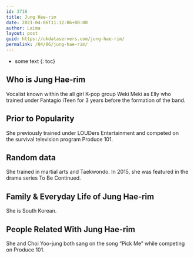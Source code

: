 ```yaml
---
id: 3716
title: Jung Hae-rim
date: 2021-04-06T11:12:06+00:00
author: Laima
layout: post
guid: https://ukdataservers.com/jung-hae-rim/
permalink: /04/06/jung-hae-rim/
---
```


* some text
{: toc}


## Who is Jung Hae-rim
                  
                  
                  
Vocalist known within the all girl K-pop group Weki Meki as Elly who trained under Fantagio iTeen for 3 years before the formation of the band.
                  
              
            
              
            
                
                
                
## Prior to Popularity
                  
                  
                  
She previously trained under LOUDers Entertainment and competed on the survival television program Produce 101.
                  
              
            
              
            
                
                
                
## Random data
                  
                  
                  
She trained in martial arts and Taekwondo. In 2015, she was featured in the drama series To Be Continued.
                  
              
            
              
            
                
                
                
## Family & Everyday Life of Jung Hae-rim
                  
                  
                  
She is South Korean.
                  
              
            
              
            
                
                
                
## People Related With Jung Hae-rim
                  
                  
                  
She and Choi Yoo-jung both sang on the song &#8220;Pick Me&#8221; while competing on Produce 101.
                  
              
            
              
            
                
              
            
              
              
            
            
              
            
          
          
          